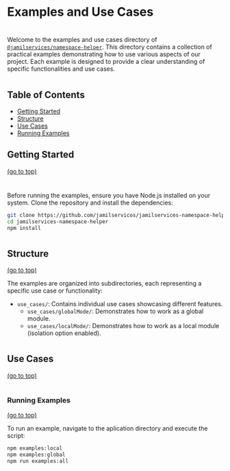 # <span id="examples-and-use-cases">Examples and Use Cases</span>
#
Welcome to the examples and use cases directory of [`@jamilservices/namespace-helper`](https://github.com/jamilservicos/jamilservices-namespace-helper). This directory contains a collection of practical examples demonstrating how to use various aspects of our project. Each example is designed to provide a clear understanding of specific functionalities and use cases.

#
## Table of Contents
- [Getting Started](#getting-started)
- [Structure](#structure)
- [Use Cases](#use-cases)
- [Running Examples](#running-examples)

## <span id="getting-started">Getting Started</span>
[(go to top)](#examples-and-use-cases)

#
Before running the examples, ensure you have Node.js installed on your system. Clone the repository and install the dependencies:

```bash
git clone https://github.com/jamilservicos/jamilservices-namespace-helper
cd jamilservices-namespace-helper
npm install
```   

#
## <span id="structure">Structure</span>
[(go to top)](#examples-and-use-cases)

The examples are organized into subdirectories, each representing a specific use case or functionality:

- `use_cases/`: Contains individual use cases showcasing different features.
    - `use_cases/globalMode/`: Demonstrates how to work as a global module.
    - `use_cases/localMode/`: Demonstrates how to work as a local module (isolation option enabled).

# 
## <span id="use-cases">Use Cases</span>
[(go to top)](#examples-and-use-cases)




#
### <span id="running-examples">Running Examples</span>
[(go to top)](#examples-and-use-cases)

To run an example, navigate to the aplication directory and execute the script:

```bash
npm examples:local
npm examples:global
npm run examples:all
```